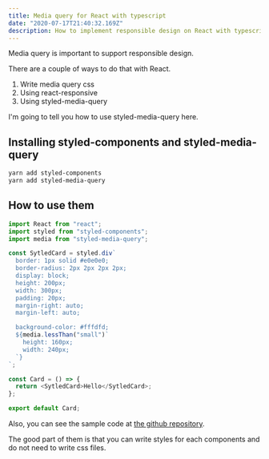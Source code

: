```yaml
---
title: Media query for React with typescript
date: "2020-07-17T21:40:32.169Z"
description: How to implement responsible design on React with typescript
---
```


Media query is important to support responsible design.

There are a couple of ways to do that with React.

1. Write media query css
2. Using react-responsive
3. Using styled-media-query

I'm going to tell you how to use styled-media-query here.

## Installing styled-components and styled-media-query

```bash
yarn add styled-components
yarn add styled-media-query
```

## How to use them

```js
import React from "react";
import styled from "styled-components";
import media from "styled-media-query";

const SytledCard = styled.div`
  border: 1px solid #e0e0e0;
  border-radius: 2px 2px 2px 2px;
  display: block;
  height: 200px;
  width: 300px;
  padding: 20px;
  margin-right: auto;
  margin-left: auto;

  background-color: #fffdfd;
  ${media.lessThan("small")`
    height: 160px;
    width: 240px;
  `}
`;

const Card = () => {
  return <SytledCard>Hello</SytledCard>;
};

export default Card;
```

Also, you can see the sample code at [the github repository](https://github.com/morajabi/styled-media-query).

The good part of them is that you can write styles for each components and do not need to write css files.
